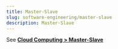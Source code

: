 ```yaml
---
title: Master-Slave
slug: software-engineering/master-slave
description: Master-Slave
---
```


See **[Cloud Computing > Master-Slave](/cloud-computing-and-distributed-systems/master-slave)**
